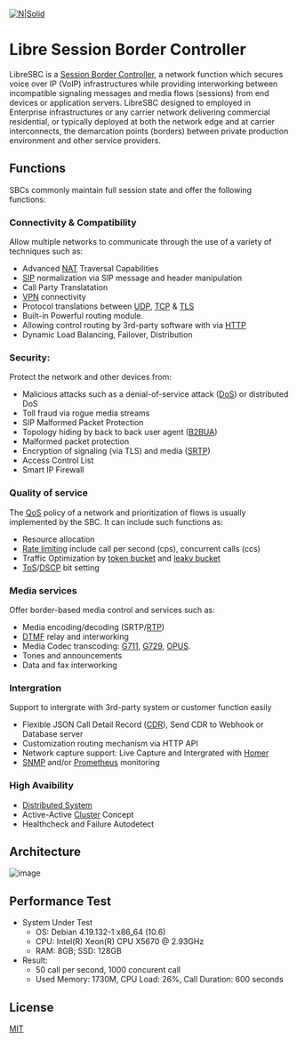 [![N|Solid](https://repository-images.githubusercontent.com/286777346/c7ff7f80-2215-11eb-963f-acb53c9acd8f)](https://github.com/hnimminh/libresbc)


# Libre Session Border Controller
LibreSBC is a [Session Border Controller](https://en.wikipedia.org/wiki/Session_border_controller), a network function which secures voice over IP (VoIP) infrastructures while providing interworking between incompatible signaling messages and media flows (sessions) from end devices or application servers. LibreSBC designed to employed in Enterprise infrastructures or any carrier network delivering commercial residential, or typically deployed at both the network edge and at carrier interconnects, the demarcation points (borders) between private production environment and other service providers.

## Functions
SBCs commonly maintain full session state and offer the following functions:

### Connectivity & Compatibility
Allow multiple networks to communicate through the use of a variety of techniques such as:
* Advanced [NAT](https://en.wikipedia.org/wiki/Network_address_translation) Traversal Capabilities
* [SIP](https://en.wikipedia.org/wiki/Session_Initiation_Protocol) normalization via SIP message and header manipulation
* Call Party Translatation
* [VPN](https://en.wikipedia.org/wiki/Virtual_private_network) connectivity
* Protocol translations between [UDP](https://en.wikipedia.org/wiki/User_Datagram_Protocol), [TCP](https://en.wikipedia.org/wiki/Transmission_Control_Protocol) & [TLS](https://en.wikipedia.org/wiki/Transport_Layer_Security)
* Built-in Powerful routing module.
* Allowing control routing by 3rd-party software with via [HTTP](https://en.wikipedia.org/wiki/Hypertext_Transfer_Protocol)
* Dynamic Load Balancing, Failover, Distribution

### Security:
Protect the network and other devices from:
* Malicious attacks such as a denial-of-service attack ([DoS](https://en.wikipedia.org/wiki/Denial-of-service_attack)) or distributed DoS
* Toll fraud via rogue media streams
* SIP Malformed Packet Protection
* Topology hiding by back to back user agent ([B2BUA](https://en.wikipedia.org/wiki/Back-to-back_user_agent))
* Malformed packet protection
* Encryption of signaling (via TLS) and media ([SRTP](https://en.wikipedia.org/wiki/Secure_Real-time_Transport_Protocol))
* Access Control List
* Smart IP Firewall

### Quality of service 
The [QoS](https://en.wikipedia.org/wiki/Quality_of_service) policy of a network and prioritization of flows is usually implemented by the SBC. It can include such functions as:
* Resource allocation
* [Rate limiting](https://en.wikipedia.org/wiki/Call_volume_(telecommunications)) include call per second (cps), concurrent calls (ccs)
* Traffic Optimization by [token bucket](https://en.wikipedia.org/wiki/Token_bucket) and [leaky bucket](https://en.wikipedia.org/wiki/Leaky_bucket)
* [ToS](https://en.wikipedia.org/wiki/Type_of_service)/[DSCP](https://en.wikipedia.org/wiki/Differentiated_services) bit setting

### Media services
Offer border-based media control and services such as:
* Media encoding/decoding (SRTP/[RTP](https://en.wikipedia.org/wiki/Real-time_Transport_Protocol))
* [DTMF](https://en.wikipedia.org/wiki/Dual-tone_multi-frequency_signaling) relay and interworking
* Media Codec transcoding: [G711](https://en.wikipedia.org/wiki/G.711), [G729](https://en.wikipedia.org/wiki/G.729), [OPUS](https://en.wikipedia.org/wiki/Opus_(audio_format)).
* Tones and announcements
* Data and fax interworking

### Intergration
Support to intergrate with 3rd-party system or customer function easily
* Flexible JSON Call Detail Record ([CDR](https://en.wikipedia.org/wiki/Call_detail_record)), Send CDR to Webhook or Database server
* Customization routing mechanism via HTTP API
* Network capture support: Live Capture and Intergrated with [Homer](https://sipcapture.org/)
* [SNMP](https://en.wikipedia.org/wiki/Simple_Network_Management_Protocol) and/or [Prometheus](https://prometheus.io/) monitoring

### High Avaibility
* [Distributed System](https://en.wikipedia.org/wiki/Distributed_computing)
* Active-Active [Cluster](https://en.wikipedia.org/wiki/Computer_cluster) Concept
* Healthcheck and Failure Autodetect

## Architecture
![image](https://user-images.githubusercontent.com/58973699/104036542-1a552080-5206-11eb-97d1-3fd8db10d42b.png)

## Performance Test
* System Under Test
  * OS: Debian 4.19.132-1 x86_64 (10.6)
  * CPU: Intel(R) Xeon(R) CPU X5670  @ 2.93GHz
  * RAM: 8GB; SSD: 128GB
* Result:
  * 50 call per second, 1000 concurent call
  * Used Memory: 1730M, CPU Load: 26%, Call Duration: 600 seconds

## License
[MIT](./LICENSE)